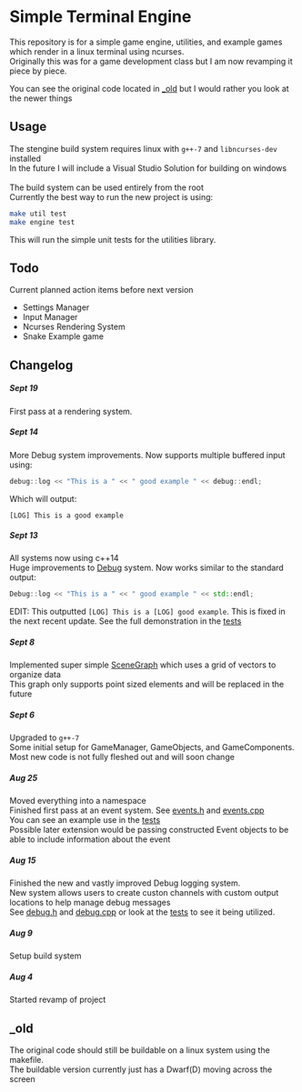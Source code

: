 # Simple Terminal Engine

This repository is for a simple game engine, utilities, and example games which render in a linux terminal using ncurses. <br>
Originally this was for a game development class but I am now revamping it piece by piece. <br>
<!-- [SimpleINI Header](./include/simpleini/simpleini.h) is borrowed from Brodie Thiesfield and the original project can be found [here](https://github.com/brofield/simpleini). <br> -->
You can see the original code located in [\_old](./_old) but I would rather you look at the newer things <br>

## Usage
The stengine build system requires linux with `g++-7` and `libncurses-dev` installed <br>
In the future I will include a Visual Studio Solution for building on windows <br>
<br>
The build system can be used entirely from the root<br>
Currently the best way to run the new project is using:
```bash
make util test
make engine test
```
This will run the simple unit tests for the utilities library.

## Todo
Current planned action items before next version

- Settings Manager
- Input Manager
- Ncurses Rendering System
- Snake Example game

## Changelog

##### Sept 19
First pass at a rendering system.

##### Sept 14
More Debug system improvements. Now supports multiple buffered input using:
```cpp
debug::log << "This is a " << " good example " << debug::endl;
```

Which will output:
```
[LOG] This is a good example
```

##### Sept 13
All systems now using c++14 <br>
Huge improvements to [Debug](./stutil/include/stutil/debug.h) system. Now works similar to the standard output:
```cpp
Debug::log << "This is a " << " good example " << std::endl;
```
EDIT: This outputted `[LOG] This is a [LOG] good example`. This is fixed in the next recent update.
See the full demonstration in the [tests](./stutil/test.cpp)

##### Sept 8
Implemented super simple [SceneGraph](./stengine/include/stengine/fixedgrid.h) which uses a grid of vectors to organize data <br>
This graph only supports point sized elements and will be replaced in the future <br>

##### Sept 6
Upgraded to `g++-7`<br>
Some initial setup for GameManager, GameObjects, and GameComponents. <br>
Most new code is not fully fleshed out and will soon change <br>

##### Aug 25
Moved everything into a namespace <br>
Finished first pass at an event system. See [events.h](./stutil/include/stutil/events.h) and [events.cpp](./stutil/src/events.cpp) <br>
You can see an example use in the [tests](./stutil/test.cpp) <br>
Possible later extension would be passing constructed Event objects to be able to include information about the event <br>

##### Aug 15
Finished the new and vastly improved Debug logging system. <br>
New system allows users to create custon channels with custom output locations to help manage debug messages <br>
See [debug.h](./stutil/include/stutil/debug.h) and [debug.cpp](./stutil/src/debug.cpp) or look at the [tests](./stutil/test.cpp) to see it being utilized.

##### Aug 9
Setup build system

##### Aug 4
Started revamp of project

## _old
The original code should still be buildable on a linux system using the makefile. <br>
The buildable version currently just has a Dwarf(D) moving across the screen
